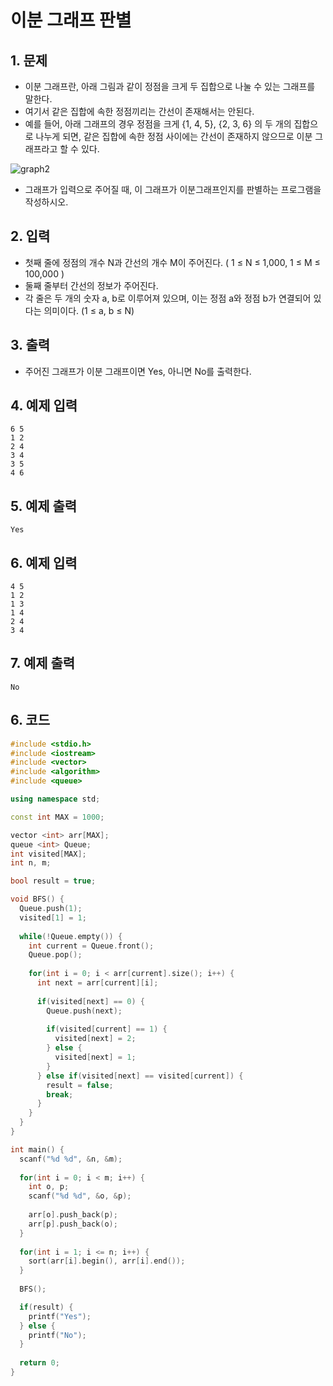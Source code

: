 # 이분 그래프 판별

## 1. 문제
- 이분 그래프란, 아래 그림과 같이 정점을 크게 두 집합으로 나눌 수 있는 그래프를 말한다.
- 여기서 같은 집합에 속한 정점끼리는 간선이 존재해서는 안된다.
- 예를 들어, 아래 그래프의 경우 정점을 크게 {1, 4, 5}, {2, 3, 6} 의 두 개의 집합으로 나누게 되면, 같은 집합에 속한 정점 사이에는 간선이 존재하지 않으므로 이분 그래프라고 할 수 있다.

![graph2](https://user-images.githubusercontent.com/35207245/70919463-408ca900-2064-11ea-9517-587882eb615d.png)

- 그래프가 입력으로 주어질 때, 이 그래프가 이분그래프인지를 판별하는 프로그램을 작성하시오.

## 2. 입력

- 첫째 줄에 정점의 개수 N과 간선의 개수 M이 주어진다. ( 1 ≤ N ≤ 1,000, 1 ≤ M ≤ 100,000 )
- 둘째 줄부터 간선의 정보가 주어진다.
- 각 줄은 두 개의 숫자 a, b로 이루어져 있으며, 이는 정점 a와 정점 b가 연결되어 있다는 의미이다. (1 ≤ a, b ≤ N) 

## 3. 출력
- 주어진 그래프가 이분 그래프이면 Yes, 아니면 No를 출력한다.

## 4. 예제 입력
```
6 5
1 2
2 4
3 4
3 5
4 6
```

## 5. 예제 출력
```
Yes
```

## 6. 예제 입력

```
4 5
1 2
1 3
1 4
2 4
3 4
```

## 7. 예제 출력

```
No
```

## 6. 코드

```c++
#include <stdio.h>
#include <iostream>
#include <vector>
#include <algorithm>
#include <queue>

using namespace std;

const int MAX = 1000;

vector <int> arr[MAX];
queue <int> Queue;
int visited[MAX];
int n, m;

bool result = true;

void BFS() {
  Queue.push(1);
  visited[1] = 1;
  
  while(!Queue.empty()) {
    int current = Queue.front();
    Queue.pop();
    
    for(int i = 0; i < arr[current].size(); i++) {
      int next = arr[current][i];
      
      if(visited[next] == 0) {
        Queue.push(next);
        
        if(visited[current] == 1) {
          visited[next] = 2;
        } else {
          visited[next] = 1;
        }
      } else if(visited[next] == visited[current]) {
        result = false;
        break;
      }
    }
  }
}

int main() {
  scanf("%d %d", &n, &m);
  
  for(int i = 0; i < m; i++) {
    int o, p;
    scanf("%d %d", &o, &p);
    
    arr[o].push_back(p);
    arr[p].push_back(o);
  }
  
  for(int i = 1; i <= n; i++) {
    sort(arr[i].begin(), arr[i].end());
  }
  
  BFS();

  if(result) {
    printf("Yes");
  } else {
    printf("No");
  }
  
  return 0;
}
```
